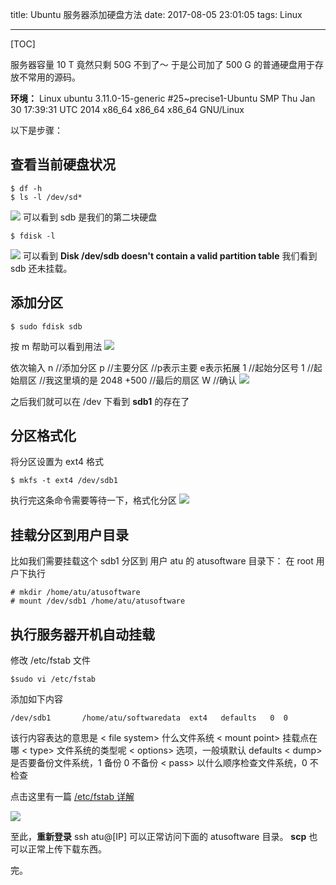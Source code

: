 title: Ubuntu 服务器添加硬盘方法
date: 2017-08-05 23:01:05
tags: Linux

---

[TOC]

服务器容量 10 T 竟然只剩 50G 不到了～ 
于是公司加了 500 G 的普通硬盘用于存放不常用的源码。

**环境：**
Linux ubuntu 3.11.0-15-generic #25~precise1-Ubuntu SMP Thu Jan 30 17:39:31 UTC 2014 x86_64 x86_64 x86_64 GNU/Linux

以下是步骤：

## 查看当前硬盘状况
```
$ df -h     
$ ls -l /dev/sd*  
```
![](https://ws1.sinaimg.cn/large/ba061518gw1f9cmz2twfgj20ez085djs.jpg)
可以看到 sdb 是我们的第二块硬盘

```
$ fdisk -l
```
![](https://ws1.sinaimg.cn/large/ba061518gw1f9cn3864ysj20ve0e2doj.jpg)
可以看到
**Disk /dev/sdb doesn't contain a valid partition table**
我们看到 sdb 还未挂载。



## 添加分区
```
$ sudo fdisk sdb
```
按 m 帮助可以看到用法
![](https://ws2.sinaimg.cn/large/ba061518gw1f9cn6oi05gj20nb0f9gu3.jpg)

依次输入
n //添加分区
p //主要分区 //p表示主要 e表示拓展
1 //起始分区号
1 //起始扇区 //我这里填的是 2048
+500 //最后的扇区
W //确认
![](https://ws2.sinaimg.cn/large/ba061518gw1f9cn8medecj20nq09eq7e.jpg)

之后我们就可以在 /dev 下看到 **sdb1** 的存在了

## 分区格式化
将分区设置为 ext4 格式
```
$ mkfs -t ext4 /dev/sdb1
```
执行完这条命令需要等待一下，格式化分区
![](https://ws1.sinaimg.cn/large/ba061518gw1f9cncnepnoj20mw0f0gtr.jpg)


## 挂载分区到用户目录
比如我们需要挂载这个 sdb1 分区到 用户 atu 的 atusoftware 目录下：
在 root 用户下执行
```
# mkdir /home/atu/atusoftware
# mount /dev/sdb1 /home/atu/atusoftware
```

## 执行服务器开机自动挂载
修改 /etc/fstab 文件
```
$sudo vi /etc/fstab
```
添加如下内容
```
/dev/sdb1       /home/atu/softwaredata  ext4   defaults   0  0
```
该行内容表达的意思是
 < file system>  什么文件系统
 < mount point>   挂载点在哪
 < type>  文件系统的类型呢
 < options> 选项，一般填默认 defaults
 < dump>  是否要备份文件系统，1 备份 0 不备份
 < pass>  以什么顺序检查文件系统，0 不检查

点击这里有一篇 [/etc/fstab 详解](http://diamonder.blog.51cto.com/159220/282542)

![](https://ws4.sinaimg.cn/large/ba061518gw1f9cnjdrufuj20rt09xq97.jpg)

至此，**重新登录** ssh atu@[IP]  可以正常访问下面的 atusoftware 目录。
**scp** 也可以正常上传下载东西。

完。


